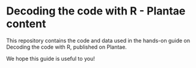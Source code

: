 # Decoding the code with R - Plantae content
This repository contains the code and data used in the hands-on guide on Decoding the code with R, published on Plantae.

We hope this guide is useful to you!
